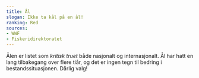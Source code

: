```yaml
---
title: Ål
slogan: Ikke ta kål på en ål!
ranking: Red
sources:
- WWF
- Fiskeridirektoratet
---
```


Ålen er listet som _kritisk truet_ både nasjonalt og internasjonalt. Ål har hatt en lang tilbakegang over flere tiår, og det er ingen tegn til bedring i bestandssituasjonen. Dårlig valg!
